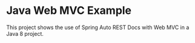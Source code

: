 # Java Web MVC Example

This project shows the use of Spring Auto REST Docs with Web MVC in a Java 8 project.